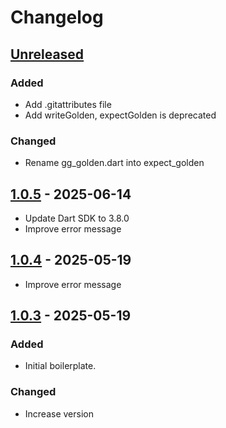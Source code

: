 # Changelog

## [Unreleased]

### Added

- Add .gitattributes file
- Add writeGolden, expectGolden is deprecated

### Changed

- Rename gg\_golden.dart into expect\_golden

## [1.0.5] - 2025-06-14

- Update Dart SDK to 3.8.0
- Improve error message

## [1.0.4] - 2025-05-19

- Improve error message

## [1.0.3] - 2025-05-19

### Added

- Initial boilerplate.

### Changed

- Increase version

[Unreleased]: https://github.com/ggsuite/gg_golden/compare/1.0.5...HEAD
[1.0.5]: https://github.com/ggsuite/gg_golden/compare/1.0.4...1.0.5
[1.0.4]: https://github.com/ggsuite/gg_golden/compare/1.0.3...1.0.4
[1.0.3]: https://github.com/ggsuite/gg_golden/tag/%tag
